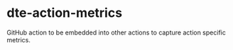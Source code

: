 # dte-action-metrics
GitHub action to be embedded into other actions to capture action specific metrics.

